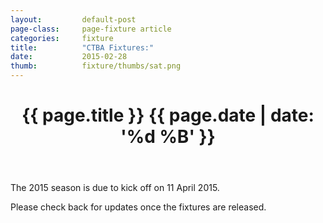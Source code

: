 ```yaml
---
layout: 		default-post
page-class: 	page-fixture article
categories: 	fixture
title:  		"CTBA Fixtures:"
date:   		2015-02-28
thumb: 			fixture/thumbs/sat.png
---
```


<header class="post-header">
	<h1>{{ page.title }} {{ page.date | date: '%d %B' }}</h1>
</header>

<p>The 2015 season is due to kick off on 11 April 2015.</p>
<p>Please check back for updates once the fixtures are released.</p> 